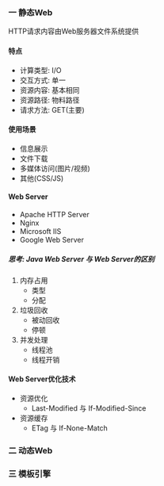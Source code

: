 ### 一 静态Web

HTTP请求内容由Web服务器文件系统提供

#### 特点

- 计算类型: I/O
- 交互方式: 单一
- 资源内容: 基本相同
- 资源路径: 物料路径
- 请求方法: GET(主要)

#### 使用场景

- 信息展示
- 文件下载
- 多媒体访问(图片/视频)
- 其他(CSS/JS)

#### Web Server

- Apache HTTP Server
- Nginx
- Microsoft IIS
- Google Web Server

##### 思考: Java Web Server 与 Web Server的区别

1. 内存占用
   - 类型
   - 分配
2. 垃圾回收
   - 被动回收
   - 停顿
3. 并发处理
   - 线程池
   - 线程开销

#### Web Server优化技术

- 资源优化
  - Last-Modified 与 If-Modified-Since
- 资源缓存
  - ETag 与 If-None-Match

### 二 动态Web

### 三 模板引擎